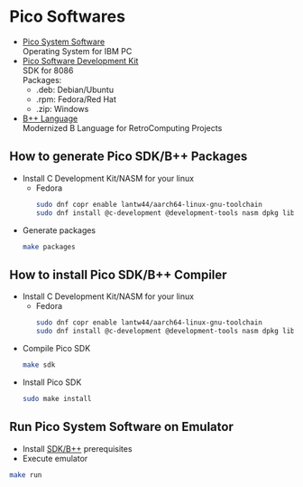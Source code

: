 # Pico Softwares

- [Pico System Software](docs/pico.md) \
    Operating System for IBM PC
- [Pico Software Development Kit](docs/sdk.md) \
    SDK for 8086 \
    Packages:
    - .deb: Debian/Ubuntu
    - .rpm: Fedora/Red Hat
    - .zip: Windows
- [B++ Language](docs/bpp.md) \
    Modernized B Language for RetroComputing Projects

## How to generate Pico SDK/B++ Packages

- Install C Development Kit/NASM for your linux
    - Fedora
        ```sh
        sudo dnf copr enable lantw44/aarch64-linux-gnu-toolchain 
        sudo dnf install @c-development @development-tools nasm dpkg libstdc++.i686 glibc-devel.i686 alien mingw32-gcc mingw64-gcc aarch64-linux-gnu-binutils aarch64-linux-gnu-gcc aarch64-linux-gnu-glibc libgnat-devel
        ```
- Generate packages
    ```sh
    make packages
    ```

## How to install Pico SDK/B++ Compiler
<a id="sdk-prereqs"></a>
- Install C Development Kit/NASM for your linux
    - Fedora
        ```sh
        sudo dnf copr enable lantw44/aarch64-linux-gnu-toolchain 
        sudo dnf install @c-development @development-tools nasm dpkg libstdc++.i686 glibc-devel.i686 alien mingw32-gcc mingw64-gcc aarch64-linux-gnu-binutils aarch64-linux-gnu-gcc aarch64-linux-gnu-glibc libgnat-devel
        ```
- Compile Pico SDK
    ```sh
    make sdk
    ```
- Install Pico SDK
    ```sh
    sudo make install
    ```

## Run Pico System Software on Emulator

- Install [SDK/B++](#sdk-prereqs) prerequisites
- Execute emulator
```sh
make run
```